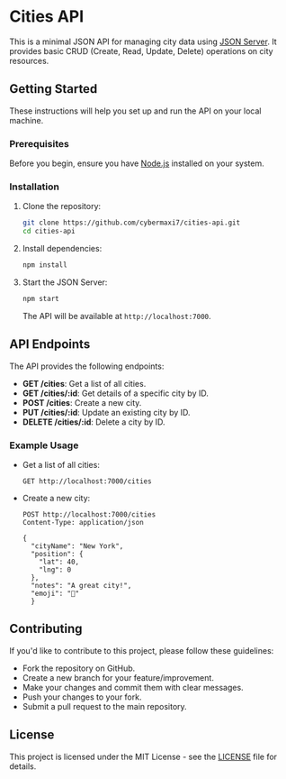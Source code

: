 

# Cities API

This is a minimal JSON API for managing city data using [JSON Server](https://github.com/typicode/json-server). It provides basic CRUD (Create, Read, Update, Delete) operations on city resources.

## Getting Started

These instructions will help you set up and run the API on your local machine.

### Prerequisites

Before you begin, ensure you have [Node.js](https://nodejs.org/) installed on your system.

### Installation

1. Clone the repository:

   ```bash
   git clone https://github.com/cybermaxi7/cities-api.git
   cd cities-api
   ```

2. Install dependencies:

   ```bash
   npm install
   ```

3. Start the JSON Server:

   ```bash
   npm start
   ```

   The API will be available at `http://localhost:7000`.

## API Endpoints

The API provides the following endpoints:

- **GET /cities**: Get a list of all cities.
- **GET /cities/:id**: Get details of a specific city by ID.
- **POST /cities**: Create a new city.
- **PUT /cities/:id**: Update an existing city by ID.
- **DELETE /cities/:id**: Delete a city by ID.

### Example Usage

- Get a list of all cities:

  ```http
  GET http://localhost:7000/cities
  ```

- Create a new city:

  ```http
  POST http://localhost:7000/cities
  Content-Type: application/json

  {
    "cityName": "New York",
    "position": {
      "lat": 40,
      "lng": 0
    },
    "notes": "A great city!",
    "emoji": "🗽"
    }
  ```

## Contributing

If you'd like to contribute to this project, please follow these guidelines:

- Fork the repository on GitHub.
- Create a new branch for your feature/improvement.
- Make your changes and commit them with clear messages.
- Push your changes to your fork.
- Submit a pull request to the main repository.

## License

This project is licensed under the MIT License - see the [LICENSE](LICENSE) file for details.

